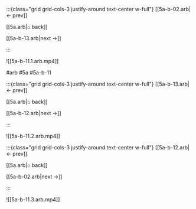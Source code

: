 :::{class="grid grid-cols-3 justify-around text-center w-full"}
[[5a-b-02.arb|← prev]]

[[5a.arb|⌂ back]]

[[5a-b-13.arb|next →]]

:::

![[5a-b-11.1.arb.mp4]]

#arb #5a #5a-b-11

:::{class="grid grid-cols-3 justify-around text-center w-full"}
[[5a-b-13.arb|← prev]]

[[5a.arb|⌂ back]]

[[5a-b-12.arb|next →]]

:::

![[5a-b-11.2.arb.mp4]]

:::{class="grid grid-cols-3 justify-around text-center w-full"}
[[5a-b-12.arb|← prev]]

[[5a.arb|⌂ back]]

[[5a-b-02.arb|next →]]

:::

![[5a-b-11.3.arb.mp4]]

